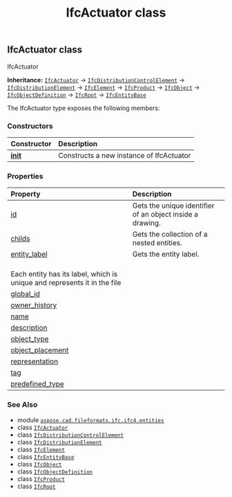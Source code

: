 ﻿---
title: IfcActuator class
second_title: Aspose.CAD for Python via .NET API References
description: 
type: docs
weight: 40
url: /python-net/aspose.cad.fileformats.ifc.ifc4.entities/ifcactuator/
is_root: false
---

## IfcActuator class

IfcActuator



**Inheritance:** [`IfcActuator`](/cad/python-net/aspose.cad.fileformats.ifc.ifc4.entities/ifcactuator) → 
[`IfcDistributionControlElement`](/cad/python-net/aspose.cad.fileformats.ifc.ifc4.entities/ifcdistributioncontrolelement) → 
[`IfcDistributionElement`](/cad/python-net/aspose.cad.fileformats.ifc.ifc4.entities/ifcdistributionelement) → 
[`IfcElement`](/cad/python-net/aspose.cad.fileformats.ifc.ifc4.entities/ifcelement) → 
[`IfcProduct`](/cad/python-net/aspose.cad.fileformats.ifc.ifc4.entities/ifcproduct) → 
[`IfcObject`](/cad/python-net/aspose.cad.fileformats.ifc.ifc4.entities/ifcobject) → 
[`IfcObjectDefinition`](/cad/python-net/aspose.cad.fileformats.ifc.ifc4.entities/ifcobjectdefinition) → 
[`IfcRoot`](/cad/python-net/aspose.cad.fileformats.ifc.ifc4.entities/ifcroot) → 
[`IfcEntityBase`](/cad/python-net/aspose.cad.fileformats.ifc/ifcentitybase)



The IfcActuator type exposes the following members:

### Constructors
| Constructor | Description |
| :- | :- |
| [__init__](/cad/python-net/aspose.cad.fileformats.ifc.ifc4.entities/ifcactuator/__init__/#) | Constructs a new instance of IfcActuator |


### Properties
| Property | Description |
| :- | :- |
| [id](/cad/python-net/aspose.cad.fileformats.ifc.ifc4.entities/ifcactuator/id) | Gets the unique identifier of an object inside a drawing. |
| [childs](/cad/python-net/aspose.cad.fileformats.ifc.ifc4.entities/ifcactuator/childs) | Gets the collection of a nested entities. |
| [entity_label](/cad/python-net/aspose.cad.fileformats.ifc.ifc4.entities/ifcactuator/entity_label) | Gets the entity label.<br/>Each entity has its label, which is unique and represents it in the file |
| [global_id](/cad/python-net/aspose.cad.fileformats.ifc.ifc4.entities/ifcactuator/global_id) |  |
| [owner_history](/cad/python-net/aspose.cad.fileformats.ifc.ifc4.entities/ifcactuator/owner_history) |  |
| [name](/cad/python-net/aspose.cad.fileformats.ifc.ifc4.entities/ifcactuator/name) |  |
| [description](/cad/python-net/aspose.cad.fileformats.ifc.ifc4.entities/ifcactuator/description) |  |
| [object_type](/cad/python-net/aspose.cad.fileformats.ifc.ifc4.entities/ifcactuator/object_type) |  |
| [object_placement](/cad/python-net/aspose.cad.fileformats.ifc.ifc4.entities/ifcactuator/object_placement) |  |
| [representation](/cad/python-net/aspose.cad.fileformats.ifc.ifc4.entities/ifcactuator/representation) |  |
| [tag](/cad/python-net/aspose.cad.fileformats.ifc.ifc4.entities/ifcactuator/tag) |  |
| [predefined_type](/cad/python-net/aspose.cad.fileformats.ifc.ifc4.entities/ifcactuator/predefined_type) |  |



### See Also
* module [`aspose.cad.fileformats.ifc.ifc4.entities`](..)
* class [`IfcActuator`](/cad/python-net/aspose.cad.fileformats.ifc.ifc4.entities/ifcactuator)
* class [`IfcDistributionControlElement`](/cad/python-net/aspose.cad.fileformats.ifc.ifc4.entities/ifcdistributioncontrolelement)
* class [`IfcDistributionElement`](/cad/python-net/aspose.cad.fileformats.ifc.ifc4.entities/ifcdistributionelement)
* class [`IfcElement`](/cad/python-net/aspose.cad.fileformats.ifc.ifc4.entities/ifcelement)
* class [`IfcEntityBase`](/cad/python-net/aspose.cad.fileformats.ifc/ifcentitybase)
* class [`IfcObject`](/cad/python-net/aspose.cad.fileformats.ifc.ifc4.entities/ifcobject)
* class [`IfcObjectDefinition`](/cad/python-net/aspose.cad.fileformats.ifc.ifc4.entities/ifcobjectdefinition)
* class [`IfcProduct`](/cad/python-net/aspose.cad.fileformats.ifc.ifc4.entities/ifcproduct)
* class [`IfcRoot`](/cad/python-net/aspose.cad.fileformats.ifc.ifc4.entities/ifcroot)
